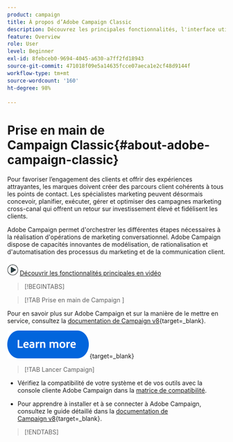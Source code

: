 ```yaml
---
product: campaign
title: À propos d’Adobe Campaign Classic
description: Découvrez les principales fonctionnalités, l'interface utilisateur et les instructions globales.
feature: Overview
role: User
level: Beginner
exl-id: 8febceb0-9694-4045-a630-a7ff2fd18943
source-git-commit: 471018f09e5a14635fcce07aeca1e2cf48d9144f
workflow-type: tm+mt
source-wordcount: '160'
ht-degree: 98%

---
```


# Prise en main de Campaign Classic{#about-adobe-campaign-classic}

Pour favoriser l’engagement des clients et offrir des expériences attrayantes, les marques doivent créer des parcours client cohérents à tous les points de contact. Les spécialistes marketing peuvent désormais concevoir, planifier, exécuter, gérer et optimiser des campagnes marketing cross-canal qui offrent un retour sur investissement élevé et fidélisent les clients.

Adobe Campaign permet d&#39;orchestrer les différentes étapes nécessaires à la réalisation d&#39;opérations de marketing conversationnel. Adobe Campaign dispose de capacités innovantes de modélisation, de rationalisation et d&#39;automatisation des processus du marketing et de la communication client.

![](assets/do-not-localize/how-to-video.png) [Découvrir les fonctionnalités principales en vidéo](#video)

>[!BEGINTABS]

>[!TAB Prise en main de Campaign ]

Pour en savoir plus sur Adobe Campaign et sur la manière de le mettre en service, consultez la [documentation de Campaign v8](https://experienceleague.adobe.com/fr/docs/campaign/campaign-v8/new/get-started){target=_blank}.

[![Image](../../assets/do-not-localize/learn-more-button.svg)](https://experienceleague.adobe.com/fr/docs/campaign/campaign-v8/new/get-started){target=_blank}

>[!TAB Lancer Campaign]

* Vérifiez la compatibilité de votre système et de vos outils avec la console cliente Adobe Campaign dans la [matrice de compatibilité](../../rn/using/compatibility-matrix.md#ClientConsoleoperatingsystems).

* Pour apprendre à installer et à se connecter à Adobe Campaign, consultez le guide détaillé dans la [documentation de Campaign v8](https://experienceleague.adobe.com/fr/docs/campaign/campaign-v8/new/connect){target=_blank}.

>[!ENDTABS]

<!--

## Key capabilities {#key-capabilities}

Adobe Campaign provides a platform for designing cross-channel customer experiences and provides an environment for visual campaign orchestration, real time interaction management and cross channel execution.

The marketing campaign cycle in Adobe Campaign illustrates the main areas of functionality of the product:

![](assets/d_ncs_user_emarketing.png)

### Integrated customer profile {#integrated-customer-profile}

Profiles (customers, prospects, newsletter subscribers, etc.) are centralized in the Adobe Campaign database. There are many possible mechanisms for acquiring profiles and building up this database: on-line collection via web forms, manual or automatic import of text files, replication with company databases or other information systems. With Adobe Campaign, you can incorporate marketing history, purchase information, preferences, CRM data, and any relevant PII data in a consolidated view to analyze and take action.

In Adobe Campaign, recipients are the default profiles targeted for sending deliveries (emails, SMS, etc.). Thanks to the recipient data that are stored in the database, you will be able to filter the target that will receive any given delivery and to add personalization data in your delivery contents. Other types of profiles exist in the database. They are designed for different uses. For example, seed profiles are made to test your deliveries before they are sent to the final target.

Profile management basics are explained in [About profiles](../../platform/using/about-profiles.md).

### Targeted segmentation {#targeted-segmentation}

Adobe Campaign has powerful, user-friendly segmentation and targeting features that let you create highly targeted, differentiated offers. The descriptive analysis functionality lets you analyze information upstream and downstream of your marketing campaigns, and the filter management and [graphical query editor](../../platform/using/about-queries-in-campaign.md) functionality lets you filter your subscriber population and sample or create target groups based on an unlimited number of criteria. The analysis and targeting features are described in [this page](../../reporting/using/about-descriptive-analysis.md) and in the [Creating filters](../../platform/using/creating-filters.md) section.

The advanced Data Management functionality extends the data processing capabilities. It simplifies and optimizes the targeting process by including data not modeled in the datamart. This functionality is detailed in [this page](../../workflow/using/targeting-data.md#data-management).

### Cross-channel campaign orchestration {#cross-channel-campaign-orchestration}

Adobe Campaign lets you design and orchestrate targeted and personalized campaigns on multiple channels: email, direct mail, SMS, push notification. A single interface provides you with all the functions required to schedule, orchestrate, configure, personalize, automate, execute, and measure all your campaigns and communications. For more on scheduling and executing campaigns, refer to [this page](../../campaign/using/setting-up-marketing-campaigns.md).

### Personalization and real-time interaction {#personalization-and-real-time-interaction}

Attract your customers' attention and improve response rates thanks to the advanced personalization of message content and headers based on customer profiles and preferences. For more on message content management and personalization, refer to [this page](../../delivery/using/about-personalization.md). Collaborative management of content, notification and approval circuits are detailed in [this section](../../mrm/using/about-marketing-resource-management.md).

### Analysis and reporting {#analysis-and-reporting}

Adobe Campaign lets you monitor and interpret the behavior of your customers by gradually enriching their data and profiles. The reporting and analysis tools let you capitalize on each new campaign, target your marketing initiatives better, and optimize their impact and return on investment. Refer to [this page](../../reporting/using/delivery-reports.md) for more information.

### Adobe Experience Cloud integrations {#adobe-experience-cloud-integrations}

You can combine the delivery functionalities and advanced campaign management functionalities of Adobe Campaign with a set of solutions created to help you personalize your users' experience: Adobe Experience Manager, Adobe Analytics, Adobe Target or Adobe Experience Cloud triggers for example. You can also integrate to Adobe IMS and login to Campaign with your Adobe ID. For more on cross-solution and authentication integrations, refer to [this section](../../integrations/using/about-adobe-id.md).

## Core capabilities and add-ons {#core-capabilities-and-add-ons}

Adobe Campaign offers a set of capabilities to help you implementing and optimizing the conversational marketing functionalities depending on your needs and your architecture. Some of them are core capabilities and some depend on the installation of a package and on your configuration. A detailed product description is available here: [Adobe Campaign product description](https://helpx.adobe.com/fr/legal/product-descriptions/adobe-campaign-managed-cloud-services.html){target="_blank"}.

The following capabilities are available. Depending on your license agreement, some of these capabilities can be available or not in your instance.

* [Channels](../../delivery/using/steps-about-delivery-creation-steps.md) - design and send deliveries on various channels: email, SMS, Line, mobile app, direct mail,
* [Campaign](../../campaign/using/designing-marketing-campaigns.md) - orchestrate cross-channel campaigns,
* [MRM](../../mrm/using/about-marketing-resource-management.md) - manage marketing resources and budgets,
* [Interaction](../../interaction/using/interaction-and-offer-management.md) - managing offers with Campaign,
* [Message Center](../../message-center/using/about-transactional-messaging.md) - send transactional messages by email, SMS or on mobile app,
* [Social Marketing](../../social/using/about-social-marketing.md) - communicate on social media: Facebook, X (formerly known as Twitter),
* [Workflow](../../workflow/using/about-workflows.md) / Data Management - automate processes and manage data with workflows,
* [Web applications](../../web/using/about-web-applications.md) - create web pages and forms,
* [Survey Manager](../../surveys/using/about-surveys.md) - create online surveys and polls,
* [Content Manager](../../delivery/using/about-content-management.md) - manage email content,
* [Distributed Marketing](../../distributed/using/about-distributed-marketing.md) - coordinate campaigns for central/local agencies,
* [Response Manager](../../response/using/about-response-manager.md) - manage customer response,
* [Connectors](../../platform/using/about-connectors.md) - use connectors to communicate with external solutions and database engines,
* [Web Services](../../configuration/using/about-web-services.md) - use Campaign through APIs/Web Services,
* [Reporting](../../reporting/using/about-adobe-campaign-reporting-tools.md) - access built-in reports, analyze data and design your own reports.

## Tutorial video {#video}

This video presents Campaign Classic main features and capabilities.

>[!VIDEO](https://video.tv.adobe.com/v/39514?quality=12&captions=fre_fr)

Additional Campaign Classic how-to videos are available [here](https://experienceleague.adobe.com/docs/campaign-classic-learn/tutorials/overview.html?lang=fr).

-->